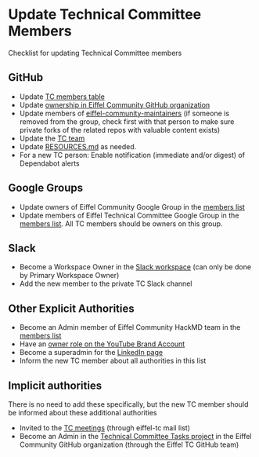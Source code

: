 # Update Technical Committee Members

Checklist for updating Technical Committee members

## GitHub
- Update [TC members table](https://github.com/eiffel-community/community/blob/master/GOVERNANCE.md#technical-committee-members)
- Update [ownership in Eiffel Community GitHub organization](https://github.com/orgs/eiffel-community/people?query=role%3Aowner)
- Update members of [eiffel-community-maintainers](https://github.com/orgs/eiffel-community/teams/eiffel-community-maintainers/members) (if someone is removed from the group, check first with that person to make sure private forks of the related repos with valuable content exists)
- Update the [TC team](https://github.com/orgs/eiffel-community/teams/eiffel-technical-committee)
- Update [RESOURCES.md](https://github.com/eiffel-community/community/blob/master/RESOURCES.md) as needed.
- For a new TC person: Enable notification (immediate and/or digest) of Dependabot alerts

## Google Groups
- Update owners of Eiffel Community Google Group in the [members list](https://groups.google.com/g/eiffel-community/members)
- Update members of Eiffel Technical Committee Google Group in the [members list](https://groups.google.com/g/eiffel-tc/members). All TC members should be owners on this group.

## Slack
- Become a Workspace Owner in the [Slack workspace](https://eiffel-workspace.slack.com/admin) (can only be done by Primary Workspace Owner)
- Add the new member to the private TC Slack channel

## Other Explicit Authorities
- Become an Admin member of Eiffel Community HackMD team in the [members list](https://hackmd.io/team/eiffel-community/manage#members)
- Have an [owner role on the YouTube Brand Account](https://myaccount.google.com/brandaccounts/107441924255935413470/view)
- Become a superadmin for the [LinkedIn page](https://www.linkedin.com/company/eiffel-community/)
- Inform the new TC member about all authorities in this list

## Implicit authorities

There is no need to add these specifically, but the new TC member should be informed about these additional authorities

- Invited to the [TC meetings](https://github.com/eiffel-community/community/tree/master/meetings) (through eiffel-tc mail list)
- Become an Admin in the [Technical Committee Tasks project](https://github.com/orgs/eiffel-community/projects/3/settings/access) in the Eiffel Community GitHub organization (through the Eiffel TC GitHub team)
